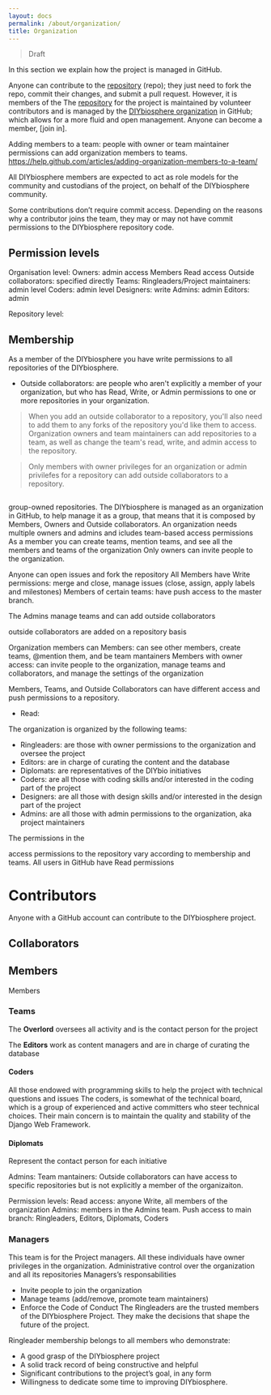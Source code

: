 ```yaml
---
layout: docs
permalink: /about/organization/
title: Organization
---
```


> Draft

In this section we explain how the project is managed in GitHub.

Anyone can contribute to the [repository] (repo); they just need to fork the repo, commit their changes, and submit a pull request. However, it is members of the
The [repository] for the project is maintained by volunteer contributors and is managed by the [DIYbiosphere organization] in GitHub; which allows for a more fluid and open management. Anyone can become a member, [join in].



Adding members to a team: people with owner or team maintainer permissions can add organization members to teams. https://help.github.com/articles/adding-organization-members-to-a-team/



All DIYbiosphere members are expected to act as role models for the community and custodians of the project, on behalf of the DIYbiosphere community.

Some contributions don’t require commit access. Depending on the reasons why a contributor joins the team, they may or may not have commit permissions to the DIYbiosphere repository code.





## Permission levels

Organisation level:
Owners: admin access
Members Read access
Outside collaborators: specified directly
Teams:
	Ringleaders/Project maintainers: admin level
	Coders: admin level
	Designers: write
	Admins: admin
	Editors: admin

Repository level:





## Membership
As a member of the DIYbiosphere you have write permissions to all repositories of the DIYbiosphere.

- Outside collaborators: are people who aren't explicitly a member of your organization, but who has Read, Write, or Admin permissions to one or more repositories in your organization.
> When you add an outside collaborator to a repository, you'll also need to add them to any forks of the repository you'd like them to access.
Organization owners and team maintainers can add repositories to a team, as well as change the team's read, write, and admin access to the repository.

> Only members with owner privileges for an organization or admin privilefes for a repository can add outside collaborators to a repository.
##
group-owned repositories.
The DIYbiosphere is managed as an organization in GitHub, to help manage it as a group, that means that it is composed by Members, Owners and Outside collaborators.
An organization needs multiple owners and admins and icludes team-based access permissions
As a member you can create teams, mention teams, and see all the members and teams of the organization
Only owners can invite people to the organization.

Anyone can open issues and fork the repository
All Members have Write permissions: merge and close, manage issues (close, assign, apply labels and milestones)
Members of certain teams: have push access to the master branch.

The Admins manage teams and can add outside collaborators

outside collaborators are added on a repository basis

Organization members can
Members: can see other members, create teams, @mention them, and be team mantainers
Members with owner access: can invite people to the organization, manage teams and collaborators, and manage the settings of the organization

Members, Teams, and Outside Collaborators can have different access and push permissions to a repository.
- Read:

The organization is organized by the following teams:
- Ringleaders: are those with owner permissions to the organization and oversee the project
- Editors: are in charge of curating the content and the database
- Diplomats: are representatives of the DIYbio initiatives
- Coders: are all those with coding skills and/or interested in the coding part of the project
- Designers: are all those with design skills and/or interested in the design part of the project
- Admins: are all those with admin permissions to the organization, aka project maintainers

The permissions in the

access permissions to the repository vary according to membership and teams.
All users in GitHub have Read permissions

# Contributors
Anyone with a GitHub account can contribute to the DIYbiosphere project.
## Collaborators

## Members
Members
### Teams

The **Overlord** oversees all activity and is the contact person for the project

The **Editors** work as content managers and are in charge of curating the database
#### Coders
All those endowed with programming skills to help the project with technical questions and issues
The coders, is somewhat of the technical board, which is a group of experienced and active committers who steer technical choices. Their main concern is to maintain the quality and stability of the Django Web Framework.
#### Diplomats
Represent the contact person for each initiative

Admins:
Team mantainers:
Outside collaborators can have access to specific repositories but is not explicitly a member of the organizaiton.


Permission levels:
Read access: anyone
Write, all members of the organization
Admins: members in the Admins team.
Push access to main branch: Ringleaders, Editors, Diplomats, Coders


### Managers
This team is for the Project managers. All these individuals have owner privileges in the organization. Administrative control over the organization and all its repositories
Managers’s responsabilities
- Invite people to join the organization
- Manage teams (add/remove, promote team maintainers)
- Enforce the Code of Conduct
The Ringleaders are the trusted members of the DIYbiosphere Project. They make the decisions that shape the future of the project.

Ringleader membership belongs to all members who demonstrate:
- A good grasp of the DIYbiosphere project
- A solid track record of being constructive and helpful
- Significant contributions to the project’s goal, in any form
- Willingness to dedicate some time to improving DIYbiosphere.






[Repository]: https://github.com/DIYbiosphere/sphere.dir
[DIYbiosphere organization]: https://github.com/DIYbiosphere
[Apply for membership]: help/contributing/#apply-for-membership
